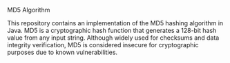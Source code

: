 MD5 Algorithm

This repository contains an implementation of the MD5 hashing algorithm in Java.
MD5 is a cryptographic hash function that generates a 128-bit hash value from any input string. Although widely used for checksums and data integrity verification, MD5 is considered insecure for cryptographic purposes due to known vulnerabilities.